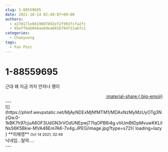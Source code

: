 ```yaml
---
slug: 1-88559695
date: 2021-10-14 02:49:07+09:00
authors:
  - e270171e0d19007892ef2f993fcfa2fc
  - 65eff6ab044ae8dea6816794f11a6fc1
categories:
  - Chaeyoung
tags:
  - Fan Post
---
```


# 1-88559695

<div class="post-container" markdown="1">
<div class="content-container md-sidebar__scrollwrap" markdown="1">

근대 왜 지금 까지 안자나 꽹이 

</div>
</div>

<div style="text-align: right;" markdown="1">
<a href="https://weverse.io/fromis9/fanpost/1-88559695" style="text-align: right;">:material-share:{.big-emoji}</a>
</div>
---

<div class="comments-container md-sidebar__scrollwrap" markdown="1">
<div class="comment" markdown="1">
<div class='id-container' markdown="1">
![](https://phinf.wevpstatic.net/MjAyNDExMjNfMTM1/MDAxNzMyMzUyOTg3NzQw.0-1kBK7h97cjuA6OF3UdGN3rVOdUNEpwj77IqOPB6i4g.vliiUmBtDpMvuwKKLiINsS6K5Bkw-MVA48Em7A6-7v4g.JPEG/image.jpg?type=s72){ loading=lazy }
**<span class="artist">이채영</span>** <small>Oct 14 2021, 02:49</small><br>
</div>
<div class='comment-body' markdown="1">
닉네임...탈락....
</div>
</div>
</div>
---
